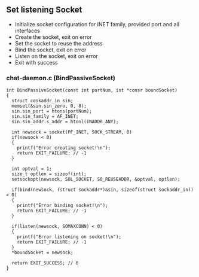 ## Set listening Socket

- Initialize socket configuration for INET family, provided port and all interfaces
- Create the socket, exit on error
- Set the socket to reuse the address
- Bind the socket, exit on error
- Listen on the socket, exit on error
- Exit with success

### chat-daemon.c (BindPassiveSocket)

```
int BindPassiveSocket(const int portNum, int *consr boundSocket)
{
  struct coskaddr_in sin;
  memset(&sin.sin_zero, 0, 8);
  sin.sin_port = htons(portNum);
  sin.sin_family = AF_INET;
  sin.sin_addr.s_addr = htonl(INADDR_ANY);
  
  int newsock = socket(PF_INET, SOCK_STREAM, 0)
  if(newsock < 0)
  {
    printf("Error creating socket!\n");
	return EXIT_FAILURE; // -1
  }  
  
  int optval = 1;
  size_t optlen = sizeof(int);
  setsockopt(newsock, SOL_SOCKET, SO_REUSEADDR, &optval, optlen);
  
  if(bind(newsock, (struct sockaddr*)&sin, sizeof(struct sockaddr_in)) < 0)
  {
    printf("Error binding socket!\n");
	return EXIT_FAILURE; // -1
  }  
  
  if(listen(newsock, SOMAXCONN) < 0)
  {
    printf("Error listening on socket!\n");
	return EXIT_FAILURE; // -1
  }
  *boundSocket = newsock;
  
  return EXIT_SUCCESS; // 0
}
```